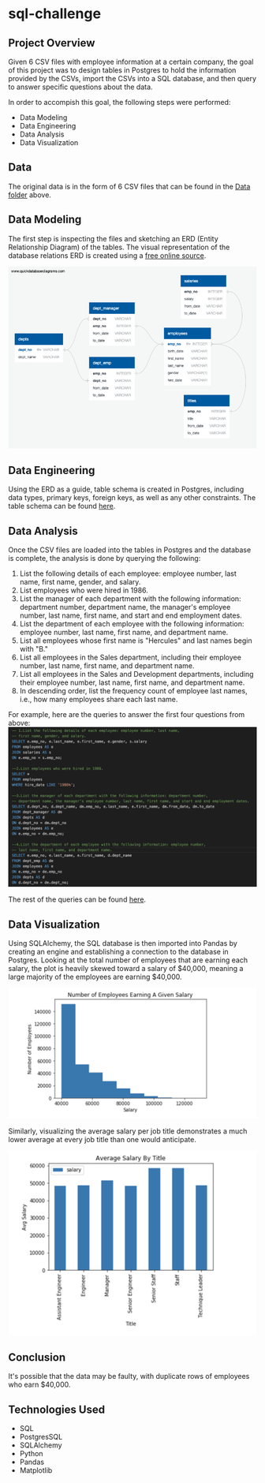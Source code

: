 # sql-challenge

## Project Overview

Given 6 CSV files with employee information at a certain company, the goal of this project was to design tables in Postgres to hold the information provided by the CSVs, import the CSVs into a SQL database, and then query to answer specific questions about the data. 

In order to accompish this goal, the following steps were performed:
- Data Modeling
- Data Engineering
- Data Analysis
- Data Visualization

## Data

The original data is in the form of 6 CSV files that can be found in the [Data folder](https://github.com/jobrien1726/sql-challenge/tree/master/Data) above.

## Data Modeling

The first step is inspecting the files and sketching an ERD (Entity Relationship Diagram) of the tables. The visual representation of the database relations ERD is created using a [free online source](http://www.quickdatabasediagrams.com).

![](EmployeeSQL/ERD_QuickDBD.png)

## Data Engineering

Using the ERD as a guide, table schema is created in Postgres, including data types, primary keys, foreign keys, as well as any other constraints. The table schema can be found [here](https://github.com/jobrien1726/sql-challenge/blob/master/EmployeeSQL/tables_schema.sql). 

## Data Analysis

Once the CSV files are loaded into the tables in Postgres and the database is complete, the analysis is done by querying the following:

1. List the following details of each employee: employee number, last name, first name, gender, and salary.
2. List employees who were hired in 1986.
3. List the manager of each department with the following information: department number, department name, the manager's employee number, last name, first name, and start and end employment dates.
4. List the department of each employee with the following information: employee number, last name, first name, and department name.
5. List all employees whose first name is "Hercules" and last names begin with "B."
6. List all employees in the Sales department, including their employee number, last name, first name, and department name.
7. List all employees in the Sales and Development departments, including their employee number, last name, first name, and department name.
8. In descending order, list the frequency count of employee last names, i.e., how many employees share each last name.

For example, here are the queries to answer the first four questions from above:
![Example Queries](Images/example_analysis_queries.png)

The rest of the queries can be found [here](EmployeeSQL/analysis_queries.sql).

## Data Visualization

Using SQLAlchemy, the SQL database is then imported into Pandas by creating an engine and establishing a connection to the database in Postgres. Looking at the total number of employees that are earning each salary, the plot is heavily skewed toward a salary of $40,000, meaning a large majority of the employees are earning $40,000.

![](Images/salary_dist_plot.png)

Similarly, visualizing the average salary per job title demonstrates a much lower average at every job title than one would anticipate. 

![](Images/avg_salary_plot.png)

## Conclusion

It's possible that the data may be faulty, with duplicate rows of employees who earn $40,000.

## Technologies Used

- SQL
- PostgresSQL
- SQLAlchemy
- Python
- Pandas
- Matplotlib
